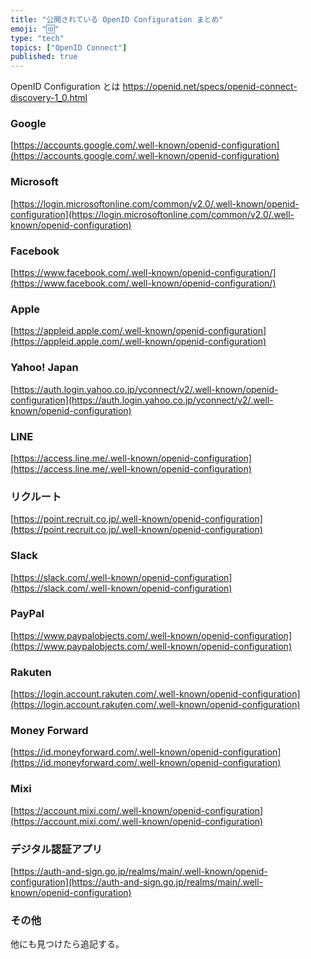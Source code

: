 ```yaml
---
title: "公開されている OpenID Configuration まとめ"
emoji: "🆔"
type: "tech"
topics: ["OpenID Connect"]
published: true
---
```


OpenID Configuration とは
https://openid.net/specs/openid-connect-discovery-1_0.html

###  Google
   
[https://accounts.google.com/.well-known/openid-configuration](https://accounts.google.com/.well-known/openid-configuration)

### Microsoft

[https://login.microsoftonline.com/common/v2.0/.well-known/openid-configuration](https://login.microsoftonline.com/common/v2.0/.well-known/openid-configuration)

### Facebook

[https://www.facebook.com/.well-known/openid-configuration/](https://www.facebook.com/.well-known/openid-configuration/)

### Apple

[https://appleid.apple.com/.well-known/openid-configuration](https://appleid.apple.com/.well-known/openid-configuration)

### Yahoo! Japan

[https://auth.login.yahoo.co.jp/yconnect/v2/.well-known/openid-configuration](https://auth.login.yahoo.co.jp/yconnect/v2/.well-known/openid-configuration)

### LINE

[https://access.line.me/.well-known/openid-configuration](https://access.line.me/.well-known/openid-configuration)

### リクルート

[https://point.recruit.co.jp/.well-known/openid-configuration](https://point.recruit.co.jp/.well-known/openid-configuration)

### Slack

[https://slack.com/.well-known/openid-configuration](https://slack.com/.well-known/openid-configuration)

### PayPal

[https://www.paypalobjects.com/.well-known/openid-configuration](https://www.paypalobjects.com/.well-known/openid-configuration)

### Rakuten

[https://login.account.rakuten.com/.well-known/openid-configuration](https://login.account.rakuten.com/.well-known/openid-configuration)

### Money Forward

[https://id.moneyforward.com/.well-known/openid-configuration](https://id.moneyforward.com/.well-known/openid-configuration)

### Mixi

[https://account.mixi.com/.well-known/openid-configuration](https://account.mixi.com/.well-known/openid-configuration)

### デジタル認証アプリ

[https://auth-and-sign.go.jp/realms/main/.well-known/openid-configuration](https://auth-and-sign.go.jp/realms/main/.well-known/openid-configuration)


### その他

他にも見つけたら追記する。
